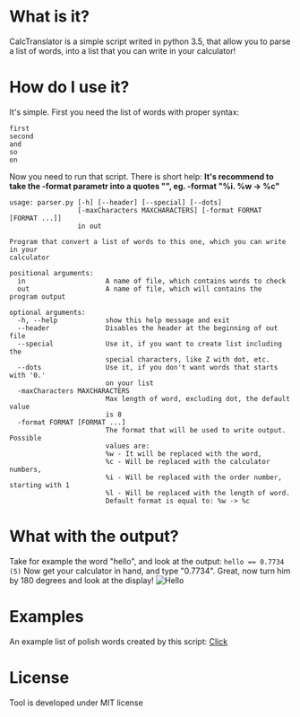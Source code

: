 # What is it?
CalcTranslator is a simple script writed in python 3.5, that allow you to parse a list of words, into a list that you can write in your calculator!

# How do I use it?
It's simple. First you need the list of words with proper syntax:

    first
	second
	and
	so
	on

Now you need to run that script. There is short help:
**It's recommend to take the -format parametr into a quotes "", eg. -format "%i. %w -> %c"**
```
usage: parser.py [-h] [--header] [--special] [--dots]
                 [-maxCharacters MAXCHARACTERS] [-format FORMAT [FORMAT ...]]
                 in out

Program that convert a list of words to this one, which you can write in your
calculator

positional arguments:
  in                    A name of file, which contains words to check
  out                   A name of file, which will contains the program output

optional arguments:
  -h, --help            show this help message and exit
  --header              Disables the header at the beginning of out file
  --special             Use it, if you want to create list including the
                        special characters, like Z with dot, etc.
  --dots                Use it, if you don't want words that starts with '0.'
                        on your list
  -maxCharacters MAXCHARACTERS
                        Max length of word, excluding dot, the default value
                        is 8
  -format FORMAT [FORMAT ...]
                        The format that will be used to write output. Possible
                        values are: 
						%w - It will be replaced with the word, 
						%c - Will be replaced with the calculator numbers, 
						%i - Will be replaced with the order number, starting with 1 
						%l - Will be replaced with the length of word.
                        Default format is equal to: %w -> %c
```

# What with the output?

Take for example the word "hello", and look at the output:
`hello == 0.7734 (5)`
Now get your calculator in hand, and type "0.7734". Great, now turn him by 180 degrees and look at the display!
![Hello](http://i.imgur.com/tYShXXx.jpg)

# Examples
An example list of polish words created by this script: [Click](https://gist.github.com/morsisko/26636a0c19bf9795d26aec9c9e6401ed)

# License
Tool is developed under MIT license

